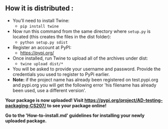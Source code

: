 ## How it is distributed :
  - You’ll need to install Twine:
      - `pip install twine`
  - Now run this command from the same directory where `setup.py` is located (this creates the files in the dist folder): 
      - `python setup.py sdist`
  - Register an account at PyPI:
      - https://pypi.org/
  - Once installed, run Twine to upload all of the archives under dist:
      - `twine upload dist/*`
  - You will be asked to provide your username and password. Provide the credentials you used to register to PyPi earlier.
  - **Note:** if the project name has already been registered on test.pypi.org and pypi.org you will get the following error 'his filename has already been used, use a different version'.

**Your package is now uploaded! Visit https://pypi.org/project/AD-testing-packaging-CS207/ to see your package online!**
  
**Go to the 'How-to-install.md' guidelines for installing your newly uploaded package.**
